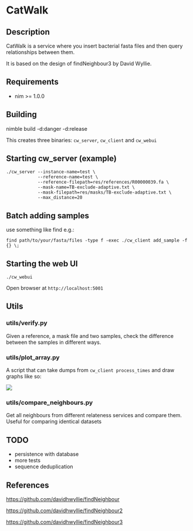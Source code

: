 # CatWalk

## Description

CatWalk is a service where you insert bacterial fasta files and then query relationships between them.

It is based on the design of findNeighbour3 by David Wyllie.

## Requirements

- nim >= 1.0.0

## Building

nimble build -d:danger -d:release

This creates three binaries: `cw_server`, `cw_client` and `cw_webui`

## Starting cw_server (example)

    ./cw_server --instance-name=test \
                --reference-name=test \
                --reference-filepath=res/references/R00000039.fa \
                --mask-name=TB-exclude-adaptive.txt \
                --mask-filepath=res/masks/TB-exclude-adaptive.txt \
                --max_distance=20

## Batch adding samples

use something like find e.g.:

    find path/to/your/fasta/files -type f -exec ./cw_client add_sample -f {} \;

## Starting the web UI

    ./cw_webui

Open browser at `http://localhost:5001`

## Utils

### utils/verify.py

Given a reference, a mask file and two samples, check the difference between
the samples in different ways.

### utils/plot_array.py

A script that can take dumps from `cw_client process_times` and draw graphs like so:

![](https://gitea.mmmoxford.uk/dvolk/catwalk/raw/branch/master/doc/perf.png)

### utils/compare_neighbours.py

Get all neighbours from different relateness services and compare them. Useful for
comparing identical datasets

## TODO

- persistence with database
- more tests
- sequence deduplication

## References

https://github.com/davidhwyllie/findNeighbour

https://github.com/davidhwyllie/findNeighbour2

https://github.com/davidhwyllie/findNeighbour3